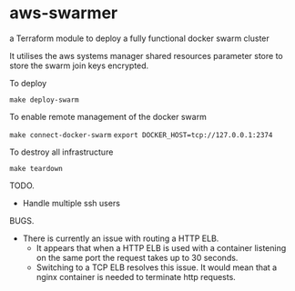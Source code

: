 # aws-swarmer
a Terraform module to deploy a fully functional docker swarm cluster

It utilises the aws systems manager shared resources parameter store to store the swarm join keys encrypted.

To deploy 

```make deploy-swarm```

To enable remote management of the docker swarm 

```make connect-docker-swarm```
```export DOCKER_HOST=tcp://127.0.0.1:2374```

To destroy all infrastructure 

```make teardown ```

TODO. 
- Handle multiple ssh users

BUGS. 
- There is currently an issue with routing a HTTP ELB. 
    * It appears that when a HTTP ELB is used with a container listening on the same port the request takes up to 30 seconds. 
    * Switching to a TCP ELB resolves this issue. It would mean that a nginx container is needed to terminate http requests.